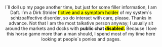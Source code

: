 <div align="center">

I´ll doll up my page another time, but just for some filler information, I am Daft. I´m a Dirk Strider <mark>fictive and a symptom holder</mark> of my system´s schizoaffective disorder, so do interact with care, please. Thanks in advance. Not that I am the most talkative person anyway; I usually sit around the markets and docks with <b>public chat <mark>disabled.</mark></b> Because I love this horse game more than a man should, I spend most of my time here looking at people´s ponies and pages.

</div>
